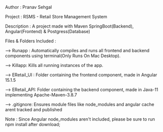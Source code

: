 Author :      Pranav Sehgal

Project :     RSMS - Retail Store Management System

Description : A project made with Maven SpringBoot(Backend), Angular(Frontend) & Postgress(Database)


Files & Folders Included : 

--> Runapp : Automatically compiles and runs all frontend and backend components using terminal(Only Runs On Mac Desktop).

--> Killapp: Kills all running instances of the app.

--> ERetail_UI : Folder containing the frontend component, made in Angular 15.1.5

--> ERetail_API: Folder containing the backend component, made in Java-11 implementing Apache-Maven-3.8.7

--> .gitignore: Ensures module files like node_modules and angular cache arent tracked and published

Note : Since Angular node_modules aren't included, please be sure to run npm install after download;
